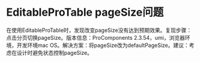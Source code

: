 # EditableProTable pageSize问题

在使用EditableProTable时，发现改变pageSize没有达到预期效果。复现步骤：点击分页切换pageSize。版本信息：ProComponents 2.3.54，umi，浏览器环境，开发环境mac OS。解决方案：将pageSize改为defaultPageSize。建议：考虑在设计时避免状态控制pageSize。
